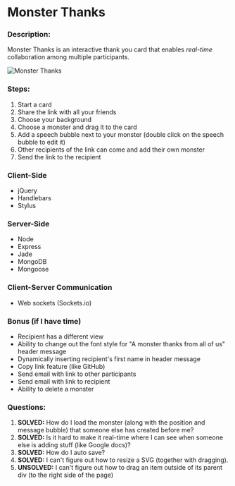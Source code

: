 # Monster Thanks

### Description:
Monster Thanks is an interactive thank you card that enables _real-time_ collaboration among multiple participants.

![Monster Thanks](https://dl.dropboxusercontent.com/u/125982/monster-thanks-screenshot.png)
### Steps:
1. Start a card
2. Share the link with all your friends
3. Choose your background
4. Choose a monster and drag it to the card
5. Add a speech bubble next to your monster (double click on the speech bubble to edit it)
6. Other recipients of the link can come and add their own monster
7. Send the link to the recipient

### Client-Side
* jQuery
* Handlebars
* Stylus

### Server-Side
* Node
* Express
* Jade
* MongoDB
* Mongoose

### Client-Server Communication
* Web sockets (Sockets.io)

### Bonus (if I have time)
* Recipient has a different view
* Ability to change out the font style for "A monster thanks from all of us" header message
* Dynamically inserting recipient's first name in header message
* Copy link feature (like GitHub)
* Send email with link to other participants
* Send email with link to recipient
* Ability to delete a monster

### Questions:
1. __SOLVED:__ How do I load the monster (along with the position and message bubble) that someone else has created before me?
2. __SOLVED:__ Is it hard to make it real-time where I can see when someone else is adding stuff (like Google docs)?
3. __SOLVED:__ How do I auto save?
4. __SOLVED:__ I can't figure out how to resize a SVG (together with dragging).
5. __UNSOLVED:__ I can't figure out how to drag an item outside of its parent div (to the right side of the page)